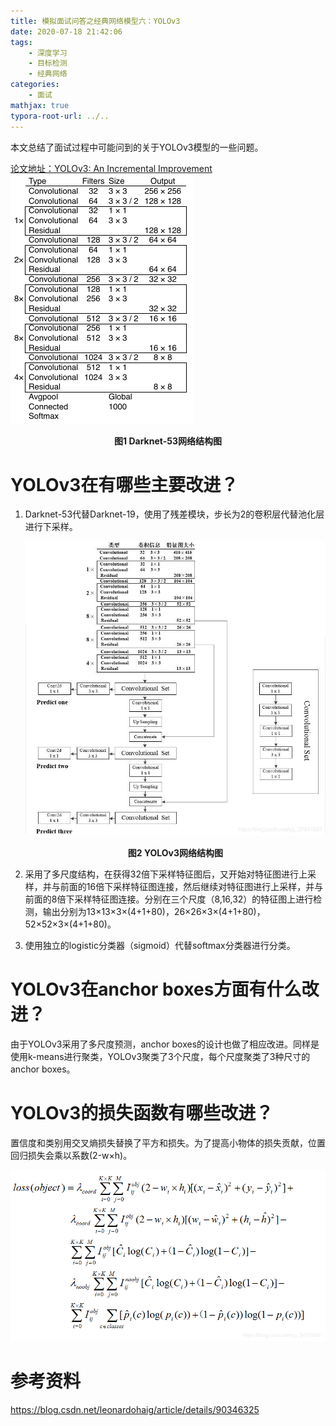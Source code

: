 ```yaml
---
title: 模拟面试问答之经典网络模型六：YOLOv3
date: 2020-07-18 21:42:06
tags: 	
	- 深度学习
	- 目标检测
	- 经典网络
categories:
	- 面试
mathjax: true
typora-root-url: ../..
---
```


本文总结了面试过程中可能问到的关于YOLOv3模型的一些问题。

[论文地址：YOLOv3: An Incremental Improvement](https://arxiv.org/abs/1804.02767)
![1](./images/yolov3/1.png)

<center><b>图1 Darknet-53网络结构图</b></center>

<!--more-->

# YOLOv3在有哪些主要改进？

1. Darknet-53代替Darknet-19，使用了残差模块，步长为2的卷积层代替池化层进行下采样。

   ![3](./images/yolov3/3.jpg)

   <center><b>图2 YOLOv3网络结构图</b></center>

2. 采用了多尺度结构，在获得32倍下采样特征图后，又开始对特征图进行上采样，并与前面的16倍下采样特征图连接，然后继续对特征图进行上采样，并与前面的8倍下采样特征图连接。分别在三个尺度（8,16,32）的特征图上进行检测，输出分别为13×13×3×(4+1+80)，26×26×3×(4+1+80)，52×52×3×(4+1+80)。

3. 使用独立的logistic分类器（sigmoid）代替softmax分类器进行分类。

# YOLOv3在anchor boxes方面有什么改进？

由于YOLOv3采用了多尺度预测，anchor boxes的设计也做了相应改进。同样是使用k-means进行聚类，YOLOv3聚类了3个尺度，每个尺度聚类了3种尺寸的anchor boxes。

# YOLOv3的损失函数有哪些改进？

置信度和类别用交叉熵损失替换了平方和损失。为了提高小物体的损失贡献，位置回归损失会乘以系数(2-w×h)。

![2](./images/yolov3/2-1596723997996.png)

# 参考资料

https://blog.csdn.net/leonardohaig/article/details/90346325